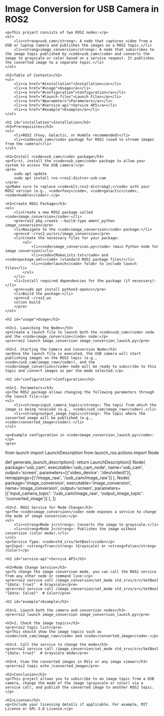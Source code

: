 <!DOCTYPE html>
<html lang="en">
<head>
    <meta charset="UTF-8">
    <meta name="viewport" content="width=device-width, initial-scale=1.0">
    <title>Image Conversion for USB Camera in ROS2</title>
</head>
<body>
    <h1>Image Conversion for USB Camera in ROS2</h1>

    <p>This project consists of two ROS2 nodes:</p>
    <ol>
        <li><strong>usb_cam</strong>: A node that captures video from a USB or laptop camera and publishes the images on a ROS2 topic.</li>
        <li><strong>image_conversion</strong>: A node that subscribes to the image topic published by <code>usb_cam</code> and converts the image to grayscale or color based on a service request. It publishes the converted image to a separate topic.</li>
    </ol>

    <h2>Table of Contents</h2>
    <ul>
        <li><a href="#installation">Installation</a></li>
        <li><a href="#usage">Usage</a></li>
        <li><a href="#configuration">Configuration</a></li>
        <li><a href="#launch-files">Launch Files</a></li>
        <li><a href="#parameters">Parameters</a></li>
        <li><a href="#service-api">Service API</a></li>
        <li><a href="#example">Example</a></li>
    </ul>

    <h2 id="installation">Installation</h2>
    <h3>Prerequisites</h3>
    <ul>
        <li>ROS2 (Foxy, Galactic, or Humble recommended)</li>
        <li><code>usb_cam</code> package for ROS2 (used to stream images from the camera)</li>
    </ul>

    <h3>Install <code>usb_cam</code> package</h3>
    <p>First, install the <code>usb_cam</code> package to allow your system to access the USB camera:</p>
    <pre>
        sudo apt update
        sudo apt install ros-<ros2-distro>-usb-cam
    </pre>
    <p>Make sure to replace <code>&lt;ros2-distro&gt;</code> with your ROS2 version (e.g., <code>foxy</code>, <code>galactic</code>, <code>humble</code>).</p>

    <h3>Create ROS2 Package</h3>
    <ol>
        <li>Create a new ROS2 package called <code>image_conversion</code>:</li>
        <pre>ros2 pkg create --build-type ament_python image_conversion</pre>
        <li>Navigate to the <code>image_conversion</code> package:</li>
        <pre>cd ~/ros2_ws/src/image_conversion</pre>
        <li>Create the necessary files for your package:
            <ul>
                <li><code>image_conversion.py</code> (main Python node for image conversion)</li>
                <li><code>CMakeLists.txt</code> and <code>package.xml</code> (standard ROS2 package files)</li>
                <li><code>launch</code> folder to include launch files</li>
            </ul>
        </li>
        <li>Install required dependencies for the package (if necessary):</li>
        <pre>sudo apt install python3-opencv</pre>
        <li>Build the package:</li>
        <pre>cd ~/ros2_ws
        colcon build
        </pre>
    </ol>

    <h2 id="usage">Usage</h2>

    <h3>1. Launching the Nodes</h3>
    <p>Create a launch file to launch both the <code>usb_cam</code> node and the <code>image_conversion</code> node:</p>
    <pre>ros2 launch image_conversion image_conversion_launch.py</pre>

    <h3>2. Starting the Camera and Conversion Node</h3>
    <p>Once the launch file is executed, the USB camera will start publishing images on the ROS2 topic (e.g., <code>/usb_cam/image_raw</code>), and the <code>image_conversion</code> node will be ready to subscribe to this topic and convert images as per the mode selected.</p>

    <h2 id="configuration">Configuration</h2>

    <h3>1. Parameters</h3>
    <p>The ROS2 package allows changing the following parameters through the launch file:</p>
    <ul>
        <li><strong>input_camera_topic</strong>: The topic from which the image is being received (e.g., <code>/usb_cam/image_raw</code>).</li>
        <li><strong>output_image_topic</strong>: The topic where the converted image will be published (e.g., <code>/converted_image</code>).</li>
    </ul>

    <p>Example configuration in <code>image_conversion_launch.py</code>:</p>
    <pre>
from launch import LaunchDescription
from launch_ros.actions import Node

def generate_launch_description():
    return LaunchDescription([
        Node(
            package='usb_cam',
            executable='usb_cam_node',
            name='usb_cam',
            output='screen',
            parameters=[{'video_device': '/dev/video0'}],
            remappings=[('/image_raw', '/usb_cam/image_raw')]
        ),
        Node(
            package='image_conversion',
            executable='image_conversion',
            name='image_conversion',
            output='screen',
            parameters=[{'input_camera_topic': '/usb_cam/image_raw', 'output_image_topic': '/converted_image'}]
        ),
    ])
    </pre>

    <h3>2. ROS2 Service for Mode Change</h3>
    <p>The <code>image_conversion</code> node exposes a service to change the mode of image conversion:</p>
    <ul>
        <li><strong>Mode 1</strong>: Converts the image to grayscale.</li>
        <li><strong>Mode 2</strong>: Publishes the image without conversion (color mode).</li>
    </ul>
    <p>Service Type: <code>std_srvs/SetBool</code></p>
    <p>Input: <strong>True</strong> (Grayscale) or <strong>False</strong> (Color)</p>

    <h2 id="service-api">Service API</h2>

    <h3>Mode Change Service</h3>
    <p>To change the image conversion mode, you can call the ROS2 service from any other node or command line:</p>
    <pre>ros2 service call /image_conversion/set_mode std_srvs/srv/SetBool "{data: true}"  # Grayscale</pre>
    <pre>ros2 service call /image_conversion/set_mode std_srvs/srv/SetBool "{data: false}"  # Color</pre>

    <h2 id="example">Example</h2>

    <h3>1. Launch both the camera and conversion nodes</h3>
    <pre>ros2 launch image_conversion image_conversion_launch.py</pre>

    <h3>2. Check the image topics</h3>
    <pre>ros2 topic list</pre>
    <p>This should show the image topics such as <code>/usb_cam/image_raw</code> and <code>/converted_image</code>.</p>

    <h3>3. Call the service to change the mode</h3>
    <pre>ros2 service call /image_conversion/set_mode std_srvs/srv/SetBool "{data: true}"  # Grayscale mode</pre>

    <h3>4. View the converted images in RViz or any image viewer</h3>
    <pre>ros2 topic echo /converted_image</pre>

    <h2>Conclusion</h2>
    <p>This project allows you to subscribe to an image topic from a USB camera, change the mode of the image (grayscale or color) via a service call, and publish the converted image to another ROS2 topic.</p>

    <h2>License</h2>
    <p>Include your licensing details if applicable. For example, MIT License or GPL-3.0 License.</p>
</body>
</html>
